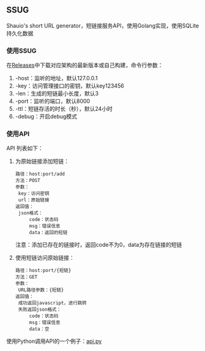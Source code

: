 ## SSUG

Shauio's short URL generator，短链接服务API，使用Golang实现，使用SQLite持久化数据

### 使用SSUG

在[Releases](https://github.com/paoka1/ssug/releases)中下载对应架构的最新版本或自己构建，命令行参数：

1. -host：监听的地址，默认127.0.0.1
2. -key：访问管理接口的密钥，默认key123456
3. -len：生成的短链最小长度，默认3
4. -port：监听的端口，默认8000
5. -ttl：短链存活的时长（秒），默认24小时
6. -debug：开启debug模式

### 使用API

API 列表如下：

1. 为原始链接添加短链：

   ```api
   路径：host:port/add
   方法：POST
   参数：
   	key：访问密钥
   	url：原始链接
   返回值：
   	json格式：
   		code：状态码
   		msg：错误信息
   		data：返回的短链
   ```

   注意：添加已存在的链接时，返回code不为0，data为存在链接的短链

2. 使用短链访问原始链接：

   ```api
   路径：host:port/{短链}
   方法：GET
   参数：
   	URL路径参数：{短链}
   返回值：
   	成功返回javascript，进行跳转
   	失败返回json格式：
   		code：状态码
   		msg：错误信息
   		data：空
   ```

使用Python调用API的一个例子：[api.py](example/api.py)
